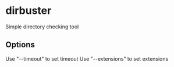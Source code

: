 # dirbuster
Simple directory checking tool

## Options

Use "--timeout" to set timeout
Use "--extensions" to set extensions

